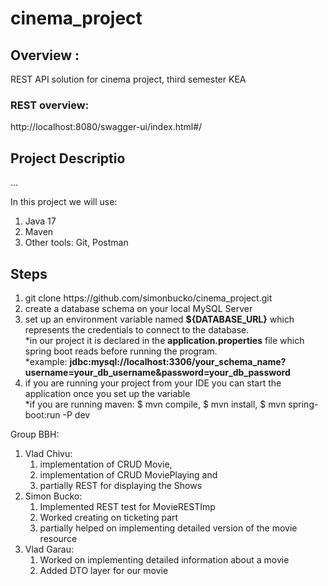 # cinema_project
 
## Overview :
REST API solution for cinema project, third semester KEA

### REST overview:
http://localhost:8080/swagger-ui/index.html#/

## Project Descriptio
...

In this project we will use:
<ol>
  <li>Java 17</li>
  <li>Maven</li>
  <li>Other tools: Git, Postman</li>
 </ol>
 
 ## Steps
  <ol>
  <li>git clone https://github.com/simonbucko/cinema_project.git</li>
  <li>create a database schema on your local MySQL Server</li>
  <li>set up an environment variable named <b>${DATABASE_URL}</b> which represents the credentials to connect to the database.
   <br>*in our project it is declared in the <b>application.properties</b> file which spring boot reads before running the program.
   <br>*example: <b>jdbc:mysql://localhost:3306/your_schema_name?username=your_db_username&password=your_db_password</b>
  <li>if you are running your project from your IDE you can start the application once you set up the variable</li>
      *if you are running maven: $ mvn compile, $ mvn install, $ mvn spring-boot:run -P dev
 </ol>
 
Group BBH:
1. Vlad Chivu: 
   1. implementation of CRUD Movie, 
   2. implementation of CRUD MoviePlaying and 
   3. partially REST for displaying the Shows
2. Simon Bucko: 
   1. Implemented REST test for MovieRESTImp
   2. Worked creating on ticketing part
   3. partially helped on implementing detailed version of the movie resource
3. Vlad Garau:
   1. Worked on implementing detailed information about a movie
   2. Added DTO layer for our movie

 
